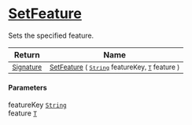 # [SetFeature](./Signature-100663443.md)

Sets the specified feature.

| Return | Name | 
| --- | --- | 
| <sub>[Signature](./../Signature.md)</sub>| <sub>[SetFeature](./Signature-100663443.md) ( [`String`](https://docs.microsoft.com/en-us/dotnet/api/System.String) featureKey, [`T`](./Signature-100663443.md) feature )</sub>| <br>


#### Parameters
 featureKey  [`String`](https://docs.microsoft.com/en-us/dotnet/api/System.String)<br> feature  [`T`](./Signature-100663443.md)